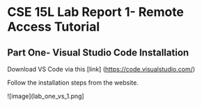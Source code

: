 # **CSE 15L Lab Report 1- Remote Access Tutorial**

## Part One- Visual Studio Code Installation

Download VS Code via this [link] (https://code.visualstudio.com/)

Follow the installation steps from the website.

![image](lab_one_vs_1.png]

